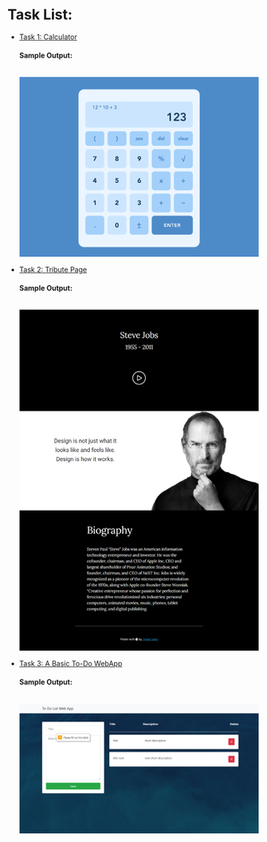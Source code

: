 # Task List:

- <u>Task 1: Calculator</u>

  #### Sample Output:
  <br>

  <img src="calculator_demo.webp" alt="Output">

  <br>

- <u>Task 2: Tribute Page</u>

  #### Sample Output:
  <br>

  <img src="tribute-page-example-5.png" alt="Output">

  <br>

- <u>Task 3: A Basic To-Do WebApp</u>
  
    #### Sample Output:
    <br>
  
    <img src="todo.png" alt="Output">
  
    <br>